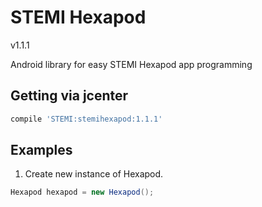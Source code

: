 # STEMI Hexapod

v1.1.1

Android library for easy STEMI Hexapod app programming

## Getting via jcenter

```groovy
compile 'STEMI:stemihexapod:1.1.1'
```

## Examples

1. Create new instance of Hexapod.
```groovy
Hexapod hexapod = new Hexapod();
```
